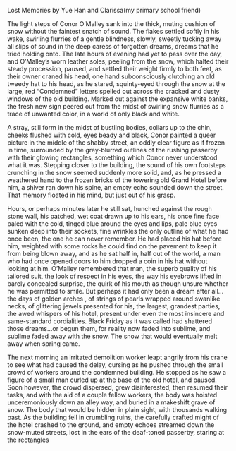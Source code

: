 Lost Memories by Yue Han and Clarissa(my primary school friend)




The light steps of Conor O’Malley sank into the thick, muting cushion of snow without the faintest snatch of sound. The flakes settled softly in his wake, swirling flurries of a gentle blindness, slowly, sweetly tucking away all slips of sound in the deep caress of forgotten dreams, dreams that he tried holding onto. The late hours of evening had yet to pass over the day, and O’Malley’s worn leather soles, peeling from the snow, which halted their steady procession, paused, and settled their weight firmly to both feet, as their owner craned his head, one hand subconsciously clutching an old tweedy hat to his head, as he stared, squinty-eyed through the snow at the large, red “Condemned” letters spelled out across the cracked and dusty windows of the old building. Marked out against the expansive white banks, the fresh new sign peered out from the midst of swirling snow flurries as a trace of unwanted color, in a world of only black and white.

A stray, still form in the midst of bustling bodies, collars up to the chin, cheeks flushed with cold, eyes beady and black, Conor painted a queer picture in the middle of the shabby street, an oddly clear figure as if frozen in time, surrounded by the grey-blurred outlines of the rushing passerby with their glowing rectangles, something which Conor never understood what it was. Stepping closer to the building, the sound of his own footsteps crunching in the snow seemed suddenly more solid, and, as he pressed a weathered hand to the frozen bricks of the towering old Grand Hotel before him, a shiver ran down his spine, an empty echo sounded down the street. That memory floated in his mind, but just out of his grasp.

Hours, or perhaps minutes later he still sat, hunched against the rough stone wall, his patched, wet coat drawn up to his ears, his once fine face paled with the cold, tinged blue around the eyes and lips, pale blue eyes sunken deep into their sockets, fine wrinkles the only outline of what he had once been, the one he can never remember. He had placed his hat before him, weighted with some rocks he could find on the pavement to keep it from being blown away, and as he sat half in, half out of the world, a man who had once opened doors to him dropped a coin in his hat without looking at him. O’Malley remembered that man, the superb quality of his tailored suit, the look of respect in his eyes, the way his eyebrows lifted in barely concealed surprise, the quirk of his mouth as though unsure whether he was permitted to smile. But perhaps it had only been a dream after all…the days of golden arches , of strings of pearls wrapped around swanlike necks, of glittering jewels presented for his, the largest, grandest parties, the awed whispers of his hotel, present under even the most insincere and same-standard cordialities. Black Friday as it was called had shattered those dreams…or begun them, for reality now faded into sublime, and sublime faded away with the snow. The snow that would eventually melt away when spring came.

The next morning an irritated demolition worker leapt angrily from his crane to see what had caused the delay, cursing as he pushed through the small crowd of workers around the condemned building. He stopped as he saw a figure of a small man curled up at the base of the old hotel, and paused. Soon however, the crowd dispersed, grew disinterested, then resumed their tasks, and with the aid of a couple fellow workers, the body was hoisted unceremoniously down an alley way, and buried in a makeshift grave of snow. The body that would be hidden in plain sight, with thousands walking past. As the building fell in crumbling ruins, the carefully crafted might of the hotel crashed to the ground, and empty echoes streamed down the snow-muted streets, lost in the ears of the deaf-toned passerby, staring at the rectangles

